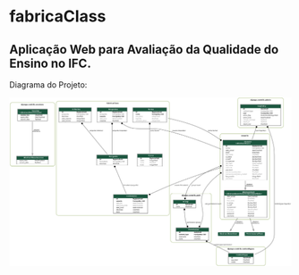 # fabricaClass

## Aplicação Web para Avaliação da Qualidade do Ensino no IFC.

Diagrama do Projeto: 

![Diagrama](models.png)
